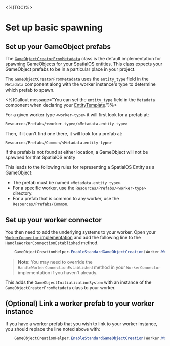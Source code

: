<%(TOC)%>

# Set up basic spawning

## Set up your GameObject prefabs

The [`GameObjectCreatorFromMetadata`]({{.Site.BaseURL}}/api/game-object-creation/game-object-creator-from-metadata) class is the default implementation for spawning GameObjects for your SpatialOS entities. This class expects your GameObject prefabs to be in a particular place in your project.

The `GameObjectCreatorFromMetadata` uses the `entity_type` field in the `Metadata` component along with the worker instance's type to determine which prefab to spawn.

<%(Callout message="You can set the `entity_type` field in the `Metadata` component when declaring your [EntityTemplate]({{.Site.BaseURL}}/reference/concepts/entity-templates).")%>

For a given worker type `<worker-type>` it will first look for a prefab at:

```text
Resources/Prefabs/<worker-type>/<Metadata.entity-type>
```

Then, if it can't find one there, it will look for a prefab at:

```text
Resources/Prefabs/Common/<Metadata.entity-type>
```

If the prefab is not found at either location, a GameObject will not be spawned for that SpatialOS entity

This leads to the following rules for representing a SpatialOS Entity as a GameObject:

* The prefab must be named `<Metadata.entity_type>`.
* For a specific worker, use the `Resources/Prefabs/<worker-type>` directory.
* For a prefab that is common to any worker, use the `Resources/Prefabs/Common`.

## Set up your worker connector

You then need to add the underlying systems to your worker. Open your [`WorkerConnector` implementation]({{.Site.BaseURL}}/workflows/monobehaviour/worker-connectors) and add the following line to the `HandleWorkerConnectionEstablished` method.

```csharp
    GameObjectCreationHelper.EnableStandardGameObjectCreation(Worker.World);
```

> **Note:** You may need to override the `HandleWorkerConnectionEstablished` method in your `WorkerConnector` implementation if you haven't already.

This adds the `GameObjectInitializationSystem` with an instance of the `GameObjectCreatorFromMetadata` class to your worker.

## (Optional) Link a worker prefab to your worker instance

If you have a worker prefab that you wish to link to your worker instance, you should replace the line noted above with:

```csharp
    GameObjectCreationHelper.EnableStandardGameObjectCreation(Worker.World, workerPrefabInstance);
```
